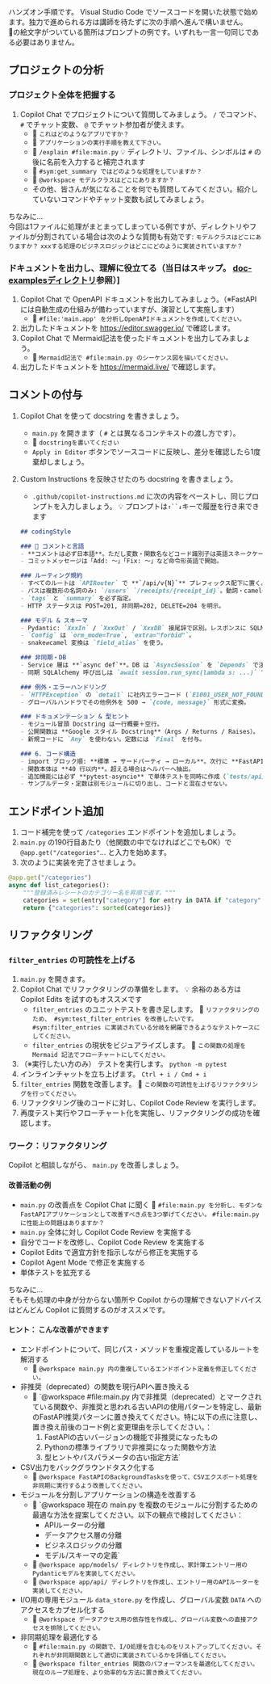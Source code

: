 ハンズオン手順です。 Visual Studio Code でソースコードを開いた状態で始めます。独力で進められる方は講師を待たずに次の手順へ進んで構いません。  
💬の絵文字がついている箇所はプロンプトの例です。いずれも一言一句同じである必要はありません。

## プロジェクトの分析

### プロジェクト全体を把握する

1. Copilot Chat でプロジェクトについて質問してみましょう。 `/` でコマンド、 `#` でチャット変数、 `@` でチャット参加者が使えます。
    - 💬 `これはどのようなアプリですか？`
    - 💬 `アプリケーションの実行手順を教えて下さい。`
    - 💬 `/explain #file:main.py` :bulb: ディレクトリ、ファイル、シンボルは `#` の後に名前を入力すると補完されます
    - 💬 `#sym:get_summary ではどのような処理をしていますか？`
    - 💬 `@workspace モデルクラスはどこにありますか？`
    - その他、皆さんが気になることを何でも質問してみてください。紹介していないコマンドやチャット変数も試してみましょう。

ちなみに…  
今回は1ファイルに処理がまとまってしまっている例ですが、ディレクトリやファイルが分割されている場合は次のような質問も有効です: `モデルクラスはどこにありますか？` `xxxする処理のビジネスロジックはどこにどのように実装されていますか？`

### ドキュメントを出力し、理解に役立てる（当日はスキップ。 [doc-examplesディレクトリ](../doc-examples)参照）]

1. Copilot Chat で OpenAPI ドキュメントを出力してみましょう。（※FastAPIには自動生成の仕組みが備わっていますが、演習として実施します）
    - 💬 `#file:'main.app' を分析しOpenAPIドキュメントを作成してください。`
1. 出力したドキュメントを https://editor.swagger.io/ で確認します。
1. Copilot Chat で Mermaid記法を使ったドキュメントを出力してみましょう。
    - 💬 `Mermaid記法で #file:main.py のシーケンス図を描いてください。` 
1. 出力したドキュメントを https://mermaid.live/ で確認します。

## コメントの付与

1. Copilot Chat を使って docstring を書きましょう。
    - `main.py` を開きます（ `#` とは異なるコンテキストの渡し方です）。
    - 💬 `docstringを書いてください` 
    - `Apply in Editor` ボタンでソースコードに反映し、差分を確認したら1度棄却しましょう。
1. Custom Instructions を反映させたのち docstring を書きましょう。
    - `.github/copilot-instructions.md` に次の内容をペーストし、同じプロンプトを入力しましょう。 :bulb: プロンプトは`↑``↓`キーで履歴を行き来できます

    ```markdown
    ## codingStyle

    ### 📝 コメントと言語
    - **コメントは必ず日本語**。ただし変数・関数名などコード識別子は英語スネークケース。  
    - コミットメッセージは「Add: 〜」「Fix: 〜」など命令形英語で開始。

    ### ルーティング規約
    - すべてのルートは `APIRouter` で **`/api/v{N}`** プレフィックス配下に置く。  
    - パスは複数形の名詞のみ: `/users` `/receipts/{receipt_id}`。動詞・camelCase は禁止。  
    - `tags` と `summary` を必ず指定。  
    - HTTP ステータスは POST=201, 非同期=202, DELETE=204 を明示。

    ### モデル & スキーマ
    - Pydantic: `XxxIn` / `XxxOut` / `XxxDB` 接尾辞で区別。レスポンスに SQLModel は直接使わない。  
    - `Config` は `orm_mode=True`, `extra="forbid"`。  
    - snake⇄camel 変換は `field_alias` を使う。

    ### 非同期・DB
    - Service 層は **`async def`**。DB は `AsyncSession` を `Depends` で注入。  
    - 同期 SQLAlchemy 呼び出しは `await session.run_sync(lambda s: ...)` でラップ。

    ### 例外・エラーハンドリング
    - `HTTPException` の `detail` に社内エラーコード (`E1001_USER_NOT_FOUND` 等) を含める。  
    - グローバルハンドラでその他例外を 500 → `{code, message}` 形式に変換。

    ### ドキュメンテーション & 型ヒント
    - モジュール冒頭 Docstring は一行概要＋空行。  
    - 公開関数は **Google スタイル Docstring**（Args / Returns / Raises）。  
    - 新規コードに `Any` を使わない。定数には `Final` を付与。

    ### 6. コード構造
    - import ブロック順: **標準 → サードパーティ → ローカル**。次行に **FastAPI 関連** を配置。  
    - 関数本体は **40 行以内**。超える場合はヘルパーへ抽出。  
    - 追加機能には必ず **pytest-asyncio** で単体テストを同時に作成（`tests/api/test_*.py`）。  
    - サンプルデータ・定数は別モジュールに切り出し、コードと混在させない。

## エンドポイント追加

1. コード補完を使って `/categories` エンドポイントを追加しましょう。
1. `main.py` の190行目あたり（他関数の中でなければどこでもOK）で `@app.get("/categories"`... と入力を始めます。
1. 次のように実装を完了させましょう。
```python
@app.get("/categories")
async def list_categories():
    """登録済みレシートのカテゴリー名を昇順で返す。"""
    categories = set(entry["category"] for entry in DATA if "category" in entry)
    return {"categories": sorted(categories)}
```

## リファクタリング

### `filter_entries` の可読性を上げる

1. `main.py` を開きます。
1. Copilot Chat でリファクタリングの準備をします。 :bulb: 余裕のある方は Copilot Edits を試すのもオススメです
    - `filter_entries` のユニットテストを書き足します。 💬 `リファクタリングのため、 #sym:test_filter_entries を改善したいです。 #sym:filter_entries に実装されている分岐を網羅できるようなテストケースにしてください。`
    - `filter_entries` の現状をビジュアライズします。 💬 `この関数の処理を Mermaid 記法でフローチャートにしてください。`
1. （※実行したい方のみ） テストを実行します。 `python -m pytest`
1. インラインチャットを立ち上げます。 `Ctrl + i / Cmd + i`
1. `filter_entries` 関数を改善します。 💬 `この関数の可読性を上げるリファクタリングを行ってください。`
1. リファクタリング後のコードに対し、Copilot Code Review を実行します。
1. 再度テスト実行やフローチャート化を実施し、リファクタリングの成功を確認します。

### ワーク：リファクタリング

Copilot と相談しながら、 `main.py` を改善しましょう。

#### 改善活動の例

- `main.py` の改善点を Copilot Chat に聞く 💬 `#file:main.py を分析し、モダンなFastAPIアプリケーションとして改善すべき点を3つ挙げてください。` `#file:main.py に性能上の問題はありますか？`
- `main.py` 全体に対し Copilot Code Review を実施する
- 自分でコードを改修し、Copilot Code Review を実施する
- Copilot Edits で適宜方針を指示しながら修正を実施する
- Copilot Agent Mode で修正を実施する
- 単体テストを拡充する

ちなみに…  
そもそも処理の中身が分からない箇所や Copilot からの理解できないアドバイスはどんどん Copilot に質問するのがオススメです。

#### ヒント： こんな改善ができます

- エンドポイントについて、同じパス・メソッドを重複定義しているルートを解消する
    - 💬 `@workspace main.py 内の重複しているエンドポイント定義を修正してください。`
- 非推奨（deprecated）の関数を現行APIへ置き換える
    - 💬 `@workspace #file:main.py 内で非推奨（deprecated）とマークされている関数や、非推奨と思われる古いAPIの使用パターンを特定し、最新のFastAPI推奨パターンに置き換えてください。特に以下の点に注意し、置き換え前後のコード例と変更理由を示してください。：
        1. FastAPIの古いバージョンの機能で非推奨になったもの
        2. Pythonの標準ライブラリで非推奨になった関数や方法
        3. 型ヒントやパスパラメータの古い指定方法`
- CSV出力をバックグラウンドタスク化する
    - 💬 `@workspace FastAPIのBackgroundTasksを使って、CSVエクスポート処理を非同期に実行するよう改善してください。`
- モジュールを分割しアプリケーションの構造を改善する
    - 💬 `@workspace 現在の main.py を複数のモジュールに分割するための最適な方法を提案してください。以下の観点で検討してください：
        - APIルーターの分離
        - データアクセス層の分離
        - ビジネスロジックの分離
        - モデル/スキーマの定義`
    - 💬 `@workspace app/models/ ディレクトリを作成し、家計簿エントリー用のPydanticモデルを実装してください。`
    - 💬 `@workspace app/api/ ディレクトリを作成し、エントリー用のAPIルーターを実装してください。`
- I/O用の専用モジュール `data_store.py` を作成し、グローバル変数 `DATA` へのアクセスをカプセル化する
    - 💬 `@workspace データアクセス用の依存性を作成し、グローバル変数への直接アクセスを排除してください。`
- 非同期処理を最適化する
    - 💬 `#file:main.py の関数で、I/O処理を含むものをリストアップしてください。それぞれが非同期関数として適切に実装されているかを評価してください。`
    - 💬 `@workspace filter_entries 関数のパフォーマンスを最適化してください。現在のループ処理を、より効率的な方法に置き換えてください。`
